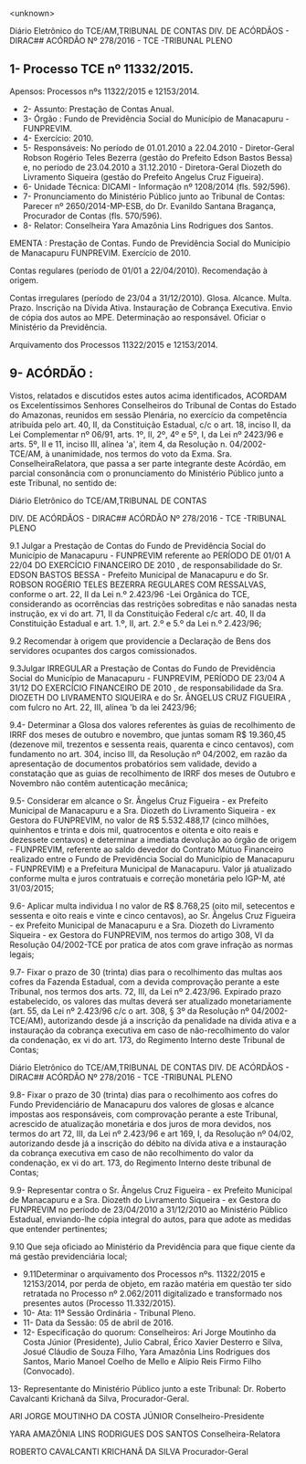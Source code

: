 &lt;unknown&gt;

Diário Eletrônico do TCE/AM,TRIBUNAL DE CONTAS DIV. DE ACÓRDÃOS - DIRAC## ACÓRDÃO Nº 278/2016 - TCE -TRIBUNAL PLENO

## 1- Processo TCE nº 11332/2015.

Apensos: Processos nºs 11322/2015 e 12153/2014.

- 2- Assunto: Prestação de Contas Anual.
- 3- Órgão : Fundo de Previdência Social do Município de Manacapuru - FUNPREVIM.
- 4- Exercício: 2010.
- 5-  Responsáveis: No  período  de  01.01.2010  a  22.04.2010  -  Diretor-Geral  Robson Rogério  Teles  Bezerra  (gestão  do  Prefeito  Edson  Bastos  Bessa)  e,  no  período  de 23.04.2010  a  31.12.2010  -  Diretora-Geral  Diozeth  do  Livramento  Siqueira  (gestão  do Prefeito Angelus Cruz Figueira).
- 6- Unidade Técnica: DICAMI - Informação nº 1208/2014 (fls. 592/596).
- 7-  Pronunciamento  do Ministério Público  junto  ao Tribunal  de Contas: Parecer  nº 2650/2014-MP-ESB,  do  Dr.  Evanildo  Santana  Bragança,  Procurador  de  Contas  (fls. 570/596).
- 8- Relator: Conselheira Yara Amazônia Lins Rodrigues dos Santos.

EMENTA : Prestação de Contas. Fundo de Previdência Social do  Município de  Manacapuru FUNPREVIM. Exercício de 2010.

Contas regulares (período de 01/01 a 22/04/2010). Recomendação à origem.

Contas irregulares (período de 23/04 a 31/12/2010). Glosa. Alcance. Multa. Prazo. Inscrição na Dívida Ativa. Instauração de Cobrança Executiva.  Envio  de  cópia  dos  autos  ao  MPE. Determinação  ao  responsável. Oficiar  o Ministério da Previdência.

Arquivamento dos Processos 11322/2015 e 12153/2014.

## 9- ACÓRDÃO :

Vistos, relatados e discutidos estes autos acima identificados, ACORDAM os Excelentíssimos Senhores Conselheiros do Tribunal de Contas do Estado do Amazonas, reunidos em sessão Plenária, no exercício da competência atribuída pelo  art.  40,  II, da Constituição Estadual, c/c o art. 18, inciso II, da Lei Complementar nº 06/91, arts. 1º, II, 2º, 4º e 5º, I, da Lei nº 2423/96 e arts. 5º, II e 11, inciso III, alínea 'a', item 4, da Resolução n. 04/2002-TCE/AM, à  unanimidade, nos  termos  do  voto  da  Exma.  Sra.  ConselheiraRelatora, que passa a ser parte integrante deste Acórdão, em parcial consonância com o pronunciamento do Ministério Público junto a este Tribunal, no sentido de:

Diário Eletrônico do TCE/AM,TRIBUNAL DE CONTAS

DIV. DE ACÓRDÃOS - DIRAC## ACÓRDÃO Nº 278/2016 - TCE -TRIBUNAL PLENO

9.1  Julgar  a  Prestação  de  Contas  do  Fundo  de  Previdência  Social  do Município de  Manacapuru - FUNPREVIM referente ao PERÍODO DE 01/01 A 22/04 DO EXERCÍCIO  FINANCEIRO  DE  2010 , de  responsabilidade  do  Sr.  EDSON  BASTOS BESSA - Prefeito Municipal  de Manacapuru e  do  Sr.  ROBSON ROGÉRIO TELES BEZERRA REGULARES COM RESSALVAS, conforme o art. 22, II da Lei n.º 2.423/96 -Lei  Orgânica  do  TCE,  considerando  as  ocorrências  das  restrições  sobreditas  e  não sanadas  nesta  instrução, ex vi do  art.  71,  II  da  Constituição  Federal  c/c  art.  40,  II  da Constituição Estadual e art. 1.º, II, art. 2.º e 5.º da Lei n.º 2.423/96;

9.2  Recomendar  à  origem  que  providencie  a  Declaração  de  Bens  dos servidores ocupantes dos cargos comissionados.

9.3Julgar IRREGULAR a Prestação de Contas do Fundo de Previdência Social do Município de Manacapuru - FUNPREVIM, PERÍODO DE 23/04 A 31/12 DO EXERCÍCIO FINANCEIRO DE 2010 , de responsabilidade da Sra. DIOZETH DO LIVRAMENTO SIQUEIRA e do  Sr. ÂNGELUS CRUZ FIGUEIRA , com fulcro no Art. 22, III, alínea 'b da lei 2423/96;

9.4- Determinar a Glosa dos valores referentes às guias de recolhimento de IRRF dos meses de outubro e novembro, que juntas somam R$ 19.360,45 (dezenove mil, trezentos  e  sessenta  reais,  quarenta  e  cinco  centavos),  com  fundamento  no  art.  304, inciso III, da Resolução  nº  04/2002,  em  razão  da  apresentação  de  documentos probatórios sem validade, devido  a constatação que as guias de recolhimento de  IRRF dos meses de Outubro e Novembro não contêm autenticação mecânica;

9.5-  Considerar em  alcance o  Sr. Ângelus  Cruz  Figueira -  ex  Prefeito Municipal  de  Manacapuru  e  a  Sra. Diozeth do  Livramento  Siqueira -  ex  Gestora  do FUNPREVIM, no valor de R$ 5.532.488,17 (cinco milhões, quinhentos e trinta e dois mil, quatrocentos  e  oitenta  e  oito  reais  e  dezessete  centavos)  e determinar  a  imediata devolução ao órgão de origem - FUNPREVIM, referente ao saldo devedor do Contrato Mútuo  Financeiro  realizado  entre  o  Fundo  de  Previdência  Social  do Município  de Manacapuru - FUNPREVIM) e a Prefeitura Municipal de Manacapuru. Valor já atualizado conforme multa e juros contratuais e correção monetária pelo IGP-M, até 31/03/2015;

9.6- Aplicar multa individua l no valor de R$ 8.768,25 (oito mil, setecentos e sessenta  e  oito  reais  e  vinte  e  cinco  centavos),  ao Sr.  Ângelus  Cruz  Figueira -  ex Prefeito  Municipal  de  Manacapuru  e  a  Sra. Diozeth  do  Livramento  Siqueira -  ex Gestora do FUNPREVIM, nos termos do artigo 308,  VI da Resolução 04/2002-TCE por pratica de atos com grave infração as normas legais;

9.7- Fixar o prazo de 30 (trinta) dias para o recolhimento das multas aos cofres  da  Fazenda  Estadual,  com  a  devida  comprovação  perante  a  este  Tribunal,  nos termos dos arts. 72, III, da Lei nº 2.423/96. Expirado prazo estabelecido, os valores das multas deverá ser atualizado monetariamente (art. 55, da Lei nº 2.423/96 c/c o art. 308, § 3º da Resolução nº 04/2002-TCE/AM), autorizando desde já a inscrição da penalidade na dívida ativa e a instauração da cobrança executiva em caso de não-recolhimento do valor da condenação, ex vi do art. 173, do Regimento Interno deste Tribunal de Contas;

Diário Eletrônico do TCE/AM,TRIBUNAL DE CONTAS DIV. DE ACÓRDÃOS - DIRAC## ACÓRDÃO Nº 278/2016 - TCE -TRIBUNAL PLENO

9.8-  Fixar  o  prazo  de  30  (trinta)  dias para  o  recolhimento  aos  cofres  do Fundo  Previdenciário  de  Manacapuru  dos valores  de  glosas e  alcance impostas  aos responsáveis,  com  comprovação  perante  a  este  Tribunal,  acrescido  de  atualização monetária e dos juros de mora devidos, nos termos do art 72, III, da Lei nº 2.423/96 e art 169, I, da Resolução nº 04/02, autorizando desde já a inscrição do débito na dívida ativa e a instauração da  cobrança  executiva em  caso  de  não  recolhimento  do  valor da condenação, ex vi do art. 173, do Regimento Interno deste tribunal de Contas;

9.9- Representar contra o Sr. Ângelus Cruz Figueira - ex Prefeito Municipal de Manacapuru e a Sra. Diozeth do Livramento Siqueira - ex Gestora do FUNPREVIM no  período  de  23/04/2010  a  31/12/2010  ao  Ministério  Público  Estadual,  enviando-lhe cópia integral do autos, para que adote as medidas que entender pertinentes;

9.10 Que seja oficiado ao Ministério da Previdência para que fique ciente da má gestão previdenciária local;

- 9.11Determinar o arquivamento dos Processos nºs. 11322/2015 e 12153/2014,  por  perda  de  objeto,  em  razão  matéria  em  questão  ter  sido  retratada  no Processo  nº  2.062/2011  digitalizado  e  transformado  nos  presentes  autos  (Processo 11.332/2015).
- 10- Ata: 11ª Sessão Ordinária - Tribunal Pleno.
- 11- Data da Sessão: 05 de abril de 2016.
- 12-  Especificação  do  quorum: Conselheiros:  Ari  Jorge  Moutinho  da  Costa  Júnior (Presidente), Julio Cabral, Érico Xavier Desterro e Silva, Josué Cláudio de Souza Filho, Yara Amazônia Lins Rodrigues dos Santos, Mario Manoel Coelho de Mello e Alípio Reis Firmo Filho (Convocado).

13- Representante do Ministério Público junto a este Tribunal: Dr. Roberto Cavalcanti Krichanã da Silva, Procurador-Geral.

ARI JORGE MOUTINHO DA COSTA JÚNIOR Conselheiro-Presidente

YARA AMAZÔNIA LINS RODRIGUES DOS SANTOS Conselheira-Relatora

ROBERTO CAVALCANTI KRICHANÃ DA SILVA Procurador-Geral